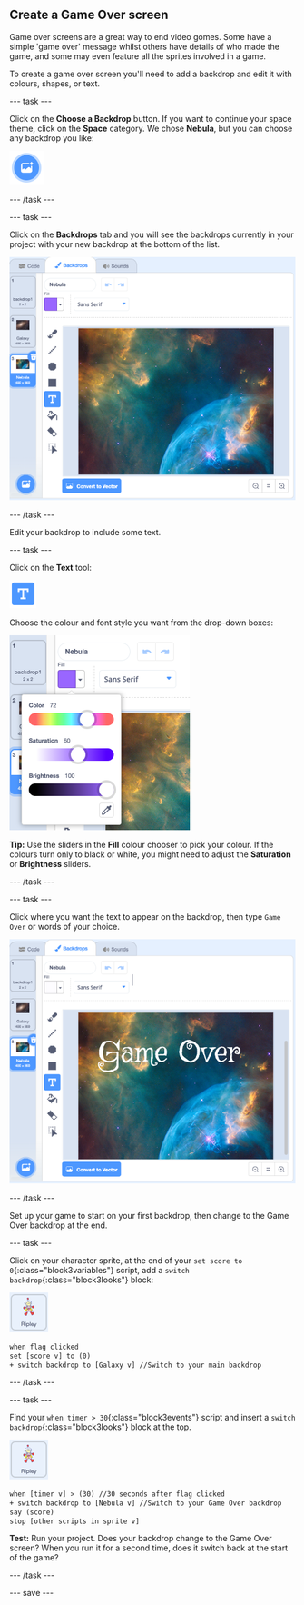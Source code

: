 ## Create a Game Over screen

Game over screens are a great way to end video gomes. Some have a simple 'game over' message whilst others have details of who made the game, and some may even feature all the sprites involved in a game. 

To create a game over screen you'll need to add a backdrop and edit it with colours, shapes, or text.

--- task ---

Click on the **Choose a Backdrop** button. If you want to continue your space theme, click on the **Space** category. We chose **Nebula**, but you can choose any backdrop you like:

!['Choose a Backdrop' button.](images/choose-backdrop-icon.png)

--- /task ---

--- task ---

Click on the **Backdrops** tab and you will see the backdrops currently in your project with your new backdrop at the bottom of the list. 

![Backdrops tab with new backdrop highlighted.](images/nebula-editor.png)

--- /task ---

Edit your backdrop to include some text. 

--- task ---

Click on the **Text** tool:

![The Text tool icon.](images/text-icon.png)

Choose the colour and font style you want from the drop-down boxes: 

![The fill chooser tool and font style drop-down menu.](images/text-properties.png)

**Tip:** Use the sliders in the **Fill** colour chooser to pick your colour. If the colours turn only to black or white, you might need to adjust the **Saturation** or **Brightness** sliders.

--- /task ---

--- task ---

Click where you want the text to appear on the backdrop, then type `Game Over` or words of your choice.

![Game Over wording on the Nebula backdrop in the editor.](images/nebula-with-text.png)

--- /task ---

Set up your game to start on your first backdrop, then change to the Game Over backdrop at the end.

--- task ---

Click on your character sprite, at the end of your `set score to 0`{:class="block3variables"} script, add a `switch backdrop`{:class="block3looks"} block:

![The Ripley sprite icon.](images/ripley-sprite-icon.png)

```blocks3
when flag clicked 
set [score v] to (0)
+ switch backdrop to [Galaxy v] //Switch to your main backdrop
```

--- /task ---

--- task ---

Find your `when timer > 30`{:class="block3events"} script and insert a `switch backdrop`{:class="block3looks"} block at the top.

![The Ripley sprite icon.](images/ripley-sprite-icon.png)

```blocks3
when [timer v] > (30) //30 seconds after flag clicked
+ switch backdrop to [Nebula v] //Switch to your Game Over backdrop
say (score)
stop [other scripts in sprite v] 
```

**Test:** Run your project. Does your backdrop change to the Game Over screen? When you run it for a second time, does it switch back at the start of the game?

--- /task ---

--- save ---
